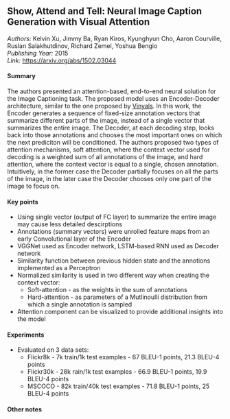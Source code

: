 ## Show, Attend and Tell: Neural Image Caption Generation with Visual Attention
_Authors:_ Kelvin Xu, Jimmy Ba, Ryan Kiros, Kyunghyun Cho, Aaron Courville, Ruslan Salakhutdinov, Richard Zemel, Yoshua Bengio  
_Publishing Year:_ 2015  
_Link:_ https://arxiv.org/abs/1502.03044  

#### Summary
The authors presented an attention-based, end-to-end neural solution for the Image Captioning task. The proposed model uses an Encoder-Decoder architecture, similar to the one proposed by [Vinyals](show-and-tell.md). In this work, the Encoder generates a sequence of fixed-size annotation vectors that summarize different parts of the image, instead of a single vector that summarizes the entire image. The Decoder, at each decoding step, looks back into those annotations and chooses the most important ones on which the next prediciton will be conditioned. The authors proposed two types of attention mechanisms, soft attention, where the context vector used for decoding is a weighted sum of all annotations of the image, and hard attention, where the context vector is equal to a single, chosen annotation. Intuitively, in the former case the Decoder partially focuses on all the parts of the image, in the later case the Decoder chooses only one part of the image to focus on.

#### Key points
- Using single vector (output of FC layer) to summarize the entire image may cause less detailed descirptions
- Annotations (summary vectors) were unrolled feature maps from an early Convolutional layer of the Encoder
- VGGNet used as Encoder network, LSTM-based RNN used as Decoder network
- Similarity function between previous hidden state and the annotions implemented as a Perceptron
- Normalized similarity is used in two different way when creating the context vector:
  - Soft-attention - as the weights in the sum of annotations
  - Hard-attention - as parameters of a Mutlinoulli distribution from which a single annotation is sampled
- Attention component can be visualized to provide additional insights into the model

#### Experiments
- Evaluated on 3 data sets:
  - Flickr8k - 7k train/1k test examples - 67 BLEU-1 points, 21.3 BLEU-4 points
  - Flickr30k - 28k rain/1k test examples - 66.9 BLEU-1 points, 19.9 BLEU-4 points
  - MSCOCO - 82k train/40k test examples - 71.8 BLEU-1 points, 25 BLEU-4 points

#### Other notes
